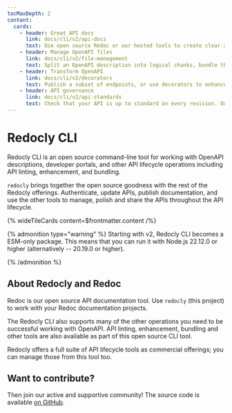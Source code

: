 ```yaml
---
tocMaxDepth: 2
content:
  cards:
    - header: Great API docs
      link: docs/cli/v2/api-docs
      text: Use open source Redoc or our hosted tools to create clear and useful documentation with static builds available.
    - header: Manage OpenAPI files
      link: docs/cli/v2/file-management
      text: Split an OpenAPI description into logical chunks, bundle the chunks to create a single file, or even join existing definitions into one.
    - header: Transform OpenAPI
      link: docs/cli/v2/decorators
      text: Publish a subset of endpoints, or use decorators to enhance your existing OpenAPI by adding, changing, or removing content.
    - header: API governance
      link: docs/cli/v2/api-standards
      text: Check that your API is up to standard on every revision. Our ready-made rulesets, built-in and configurable rules let you compose the API standards that fit each of your APIs.
---
```


# Redocly CLI

Redocly CLI is an open source command-line tool for working with OpenAPI descriptions, developer portals, and other API lifecycle operations including API linting, enhancement, and bundling.

`redocly` brings together the open source goodness with the rest of the Redocly offerings.
Authenticate, update APIs, publish documentation, and use the other tools to manage, polish and share the APIs throughout the API lifecycle.

{% wideTileCards content=$frontmatter.content /%}

{% admonition type="warning" %}
Starting with v2, Redocly CLI becomes a ESM-only package.
This means that you can run it with Node.js 22.12.0 or higher (alternatively -- 20.19.0 or higher).

{% /admonition %}

## About Redocly and Redoc

Redoc is our open source API documentation tool. Use `redocly` (this project) to work with your Redoc documentation projects.

The Redocly CLI also supports many of the other operations you need to be successful working with OpenAPI. API linting, enhancement, bundling and other tools are also available as part of this open source CLI tool.

Redocly offers a full suite of API lifecycle tools as commercial offerings; you can manage those from this tool too.

## Want to contribute?

Then join our active and supportive community! The source code is available [on GitHub](https://github.com/Redocly/redocly-cli).
